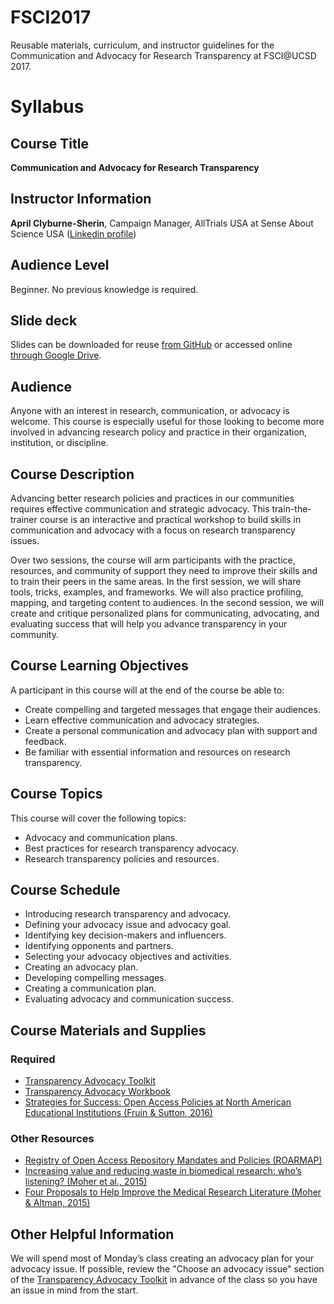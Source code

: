 # FSCI2017
Reusable materials, curriculum, and instructor guidelines for the Communication and Advocacy for Research Transparency at FSCI@UCSD 2017.

# Syllabus

## Course Title
**Communication and Advocacy for Research Transparency**

## Instructor Information 
**April Clyburne-Sherin**, Campaign Manager, AllTrials USA at Sense About Science USA ([Linkedin profile](https://www.linkedin.com/uas/login?trk=bf&trkInfo=AQHMkGDmbvL6BAAAAVvKDP7I0FFN9IkMaWmeOAdYIsv09g0LaVldlM8lcR0b_SzdWZKqIUiuA3zYcFj4aoBhezq2DPWNUqB7bGpq1DA=&session_redirect=https%3A%2F%2Fwww.linkedin.com%2Fin%2Fapril-clyburne-sherin-30231383))

## Audience Level 
Beginner. No previous knowledge is required.

## Slide deck
Slides can be downloaded for reuse [from GitHub](https://github.com/AllTrialsUSA/FSCI2017/blob/master/01_FSCI2017.pptx) or accessed online [through Google Drive](https://docs.google.com/presentation/d/1VONEXQeZR8UsYbSSe6zYitghjJlO9o0T9TmTeYRisws/edit?usp=sharing).

## Audience
Anyone with an interest in research, communication, or advocacy is welcome. This course is especially useful for those looking to become more involved in advancing research policy and practice in their organization, institution, or discipline.

## Course Description 
Advancing better research policies and practices in our communities requires effective communication and strategic advocacy. This train-the-trainer course is an interactive and practical workshop to build skills in communication and advocacy with a focus on research transparency issues. 

Over two sessions, the course will arm participants with the practice, resources, and community of support they need to improve their skills and to train their peers in the same areas. In the first session, we will share tools, tricks, examples, and frameworks. We will also practice profiling, mapping, and targeting content to audiences. In the second session, we will create and critique personalized plans for communicating, advocating, and evaluating success that will help you advance transparency in your community.

## Course Learning Objectives 

A participant in this course will at the end of the course be able to:
* Create compelling and targeted messages that engage their audiences.
* Learn effective communication and advocacy strategies.
* Create a personal communication and advocacy plan with support and feedback.
* Be familiar with essential information and resources on research transparency.

## Course Topics

This course will cover the following topics:
* Advocacy and communication plans.
* Best practices for research transparency advocacy.
* Research transparency policies and resources.

## Course Schedule

* Introducing research transparency and advocacy.
* Defining your advocacy issue and advocacy goal.
* Identifying key decision-makers and influencers.
* Identifying opponents and partners.
* Selecting your advocacy objectives and activities.
* Creating an advocacy plan.
* Developing compelling messages.
* Creating a communication plan.
* Evaluating advocacy and communication success.

## Course Materials and Supplies

### Required 

* [Transparency Advocacy Toolkit](https://github.com/AllTrialsUSA/FSCI2017/blob/master/Transparency-advocacy-toolkit.md)
* [Transparency Advocacy Workbook](https://github.com/AllTrialsUSA/FSCI2017/blob/master/Advocacy_toolkit_worksheets_FSCI.pdf)
* [Strategies for Success: Open Access Policies at North American Educational Institutions (Fruin & Sutton, 2016)](https://github.com/AllTrialsUSA/FSCI2017/blob/master/Strategies-for-Success_Fruin-Sutton-2016.pdf)

### Other Resources

* [Registry of Open Access Repository Mandates and Policies (ROARMAP) ](https://roarmap.eprints.org/)
* [Increasing value and reducing waste in biomedical research: who’s listening? (Moher et al., 2015)](https://github.com/AllTrialsUSA/FSCI2017/blob/master/Increasing-value-and-reducing-waste-in-biomedical-research-whos-listening_Moher-2015.pdf)
* [Four Proposals to Help Improve the Medical Research Literature (Moher & Altman, 2015)](https://github.com/AllTrialsUSA/FSCI2017/blob/master/Four-Proposals-to-Help-Improve-the-Medical-Research-Literature_Moher-Altman-2015.PDF)

## Other Helpful Information

We will spend most of Monday’s class creating an advocacy plan for your advocacy issue. If possible, review the "Choose an advocacy issue" section of the [Transparency Advocacy Toolkit](https://github.com/AllTrialsUSA/FSCI2017/blob/master/Transparency-advocacy-toolkit.md#choose-an-advocacy-issue) in advance of the class so you have an issue in mind from the start.

